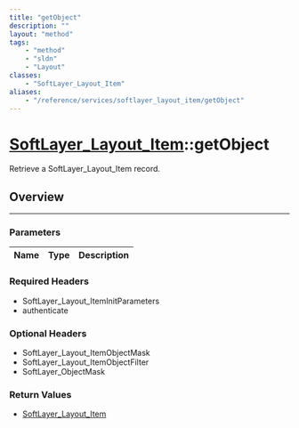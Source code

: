 ```yaml
---
title: "getObject"
description: ""
layout: "method"
tags:
    - "method"
    - "sldn"
    - "Layout"
classes:
    - "SoftLayer_Layout_Item"
aliases:
    - "/reference/services/softlayer_layout_item/getObject"
---
```

# [SoftLayer_Layout_Item](/reference/services/SoftLayer_Layout_Item)::getObject

Retrieve a SoftLayer_Layout_Item record.


## Overview 


-----

### Parameters 
|Name | Type | Description |
| --- | --- | --- |


### Required Headers
* SoftLayer_Layout_ItemInitParameters
* authenticate


### Optional Headers
* SoftLayer_Layout_ItemObjectMask
* SoftLayer_Layout_ItemObjectFilter
* SoftLayer_ObjectMask

### Return Values
* <a href='/reference/datatypes/SoftLayer_Layout_Item'>SoftLayer_Layout_Item </a>




